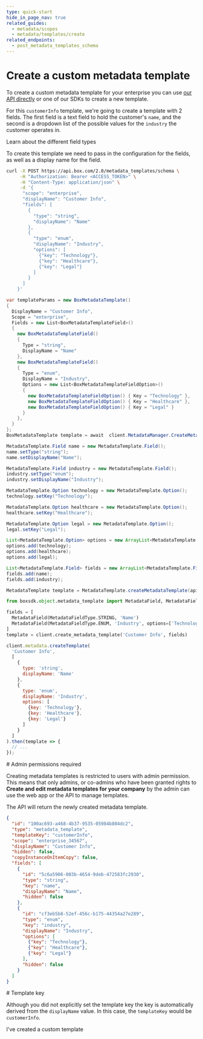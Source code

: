 ```yaml
---
type: quick-start
hide_in_page_nav: true
related_guides:
  - metadata/scopes
  - metadata/templates/create
related_endpoints:
  - post_metadata_templates_schema
---
```


# Create a custom metadata template

To create a custom metadata template for your enterprise you can use [our API
directly](e://post_metadata_templates) or one of our SDKs to create a new
template.

For this `customerInfo` template, we're going to create a template with 2
fields. The first field is a text field to hold the customer's `name`, and the
second is a dropdown list of the possible values for the `industry` the customer
operates in.

<CTA to='g://metadata/fields'>Learn about the different field types</CTA>

To create this template we need to pass in the configuration for the fields, as
well as a display name for the field.

<!-- markdownlint-disable line-length -->

<Tabs>
  <Tab title='cURL'>

```sh
curl -X POST https://api.box.com/2.0/metadata_templates/schema \
     -H "Authorization: Bearer <ACCESS_TOKEN>" \
     -H "Content-Type: application/json" \
     -d '{
      "scope": "enterprise",
      "displayName": "Customer Info",
      "fields": [
        {
          "type": "string",
          "displayName": "Name"
        },
        {
          "type": "enum",
          "displayName": "Industry",
          "options": [
            {"key": "Technology"},
            {"key": "Healthcare"},
            {"key": "Legal"}
          ]
        }
      ]
    }'
```

  </Tab>
  <Tab title='.NET'>

```c#
var templateParams = new BoxMetadataTemplate()
{
  DisplayName = "Customer Info",
  Scope = "enterprise",
  Fields = new List<BoxMetadataTemplateField>()
  {
    new BoxMetadataTemplateField()
    {
      Type = "string",
      DisplayName = "Name"
    },
    new BoxMetadataTemplateField()
    {
      Type = "enum",
      DisplayName = "Industry",
      Options = new List<BoxMetadataTemplateFieldOption>()
      {
        new BoxMetadataTemplateFieldOption() { Key = "Technology" },
        new BoxMetadataTemplateFieldOption() { Key = "Healthcare" },
        new BoxMetadataTemplateFieldOption() { Key = "Legal" }
      }
    },
  }
};
BoxMetadataTemplate template = await  client.MetadataManager.CreateMetadataTemplate(templateParams);
```

  </Tab>
  <Tab title='Java'>

```java
MetadataTemplate.Field name = new MetadataTemplate.Field();
name.setType("string");
name.setDisplayName("Name");

MetadataTemplate.Field industry = new MetadataTemplate.Field();
industry.setType("enum");
industry.setDisplayName("Industry");

MetadataTemplate.Option technology = new MetadataTemplate.Option();
technology.setKey("Technology");

MetadataTemplate.Option healthcare = new MetadataTemplate.Option();
healthcare.setKey("Healthcare");

MetadataTemplate.Option legal = new MetadataTemplate.Option();
legal.setKey("Legal");

List<MetadataTemplate.Option> options = new ArrayList<MetadataTemplate.Option>();
options.add(technology);
options.add(healthcare);
options.add(legal);

List<MetadataTemplate.Field> fields = new ArrayList<MetadataTemplate.Field>();
fields.add(name);
fields.add(industry);

MetadataTemplate template = MetadataTemplate.createMetadataTemplate(api, "enterprise", "customerInfo", "Customer Info", false, fields);
```

  </Tab>
  <Tab title='Python'>

```py
from boxsdk.object.metadata_template import MetadataField, MetadataFieldType

fields = [
  MetadataField(MetadataFieldType.STRING, 'Name')
  MetadataField(MetadataFieldType.ENUM, 'Industry', options=['Technology', 'Healthcare', 'Legal'])
]
template = client.create_metadata_template('Customer Info', fields)
```

  </Tab>
  <Tab title='Node'>

```js
client.metadata.createTemplate(
  'Customer Info',
  [
    {
      type: 'string',
      displayName: 'Name'
    },
    {
      type: 'enum',
      displayName: 'Industry',
      options: [
        {key: 'Technology'},
        {key: 'Healthcare'},
        {key: 'Legal'}
      ]
    }
  ]
).then(template => {
  // ...
});
```

  </Tab>
</Tabs>

<!-- markdownlint-enable line-length -->

<Message warning>
  # Admin permissions required

  Creating metadata templates is restricted to users with admin permission. This
  means that only admins, or co-admins who have been granted rights to **Create
  and edit metadata templates for your company** by the admin can use the web
  app or the API to manage templates.
</Message>

The API will return the newly created metadata template.

```json
{
  "id": "100ac693-a468-4b37-9535-05984b804dc2",
  "type": "metadata_template",
  "templateKey": "customerInfo",
  "scope": "enterprise_34567",
  "displayName": "Customer Info",
  "hidden": false,
  "copyInstanceOnItemCopy": false,
  "fields": [
    {
      "id": "5c6a5906-003b-4654-9deb-472583fc2930",
      "type": "string",
      "key": "name",
      "displayName": "Name",
      "hidden": false
    },
    {
      "id": "cf3eb5b8-52ef-456c-b175-44354a27e289",
      "type": "enum",
      "key": "industry",
      "displayName": "Industry",
      "options": [
        {"key": "Technology"},
        {"key": "Healthcare"},
        {"key": "Legal"}
      ],
      "hidden": false
    }
  ]
}
```

<Message notice>
  # Template key

  Although you did not explicitly set the template key the key is automatically
  derived from the `displayName` value. In this case, the `templateKey` would be
  `customerInfo`.
</Message>

<Next>I've created a custom template</Next>